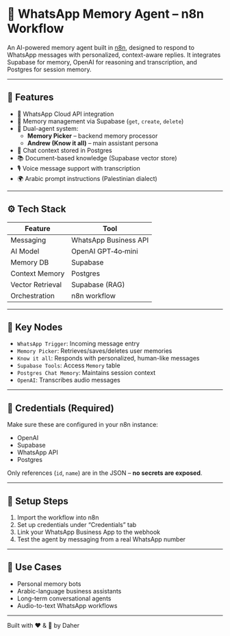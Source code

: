 # 🧠 WhatsApp Memory Agent – n8n Workflow

An AI-powered memory agent built in [n8n](https://n8n.io), designed to respond to WhatsApp messages with personalized, context-aware replies. It integrates Supabase for memory, OpenAI for reasoning and transcription, and Postgres for session memory.

---

## 🔧 Features

- 📲 WhatsApp Cloud API integration
- 🧠 Memory management via Supabase (`get`, `create`, `delete`)
- 🤖 Dual-agent system:
  - **Memory Picker** – backend memory processor
  - **Andrew (Know it all)** – main assistant persona
- 💬 Chat context stored in Postgres
- 📚 Document-based knowledge (Supabase vector store)
- 🎙️ Voice message support with transcription
- 🌍 Arabic prompt instructions (Palestinian dialect)

---

## ⚙️ Tech Stack

| Feature             | Tool                    |
|---------------------|-------------------------|
| Messaging           | WhatsApp Business API   |
| AI Model            | OpenAI GPT‑4o‑mini      |
| Memory DB           | Supabase                |
| Context Memory      | Postgres                |
| Vector Retrieval    | Supabase (RAG)          |
| Orchestration       | n8n workflow            |

---

## 🧩 Key Nodes

- `WhatsApp Trigger`: Incoming message entry
- `Memory Picker`: Retrieves/saves/deletes user memories
- `Know it all`: Responds with personalized, human-like messages
- `Supabase Tools`: Access `Memory` table
- `Postgres Chat Memory`: Maintains session context
- `OpenAI`: Transcribes audio messages

---

## 🔐 Credentials (Required)

Make sure these are configured in your n8n instance:

- OpenAI
- Supabase
- WhatsApp API
- Postgres

Only references (`id`, `name`) are in the JSON – **no secrets are exposed**.

---

## 🚀 Setup Steps

1. Import the workflow into n8n
2. Set up credentials under “Credentials” tab
3. Link your WhatsApp Business App to the webhook
4. Test the agent by messaging from a real WhatsApp number

---

## 👥 Use Cases

- Personal memory bots
- Arabic-language business assistants
- Long-term conversational agents
- Audio-to-text WhatsApp workflows

---

Built with ❤️ & 🧠 by Daher
